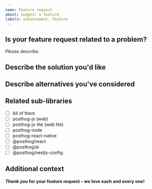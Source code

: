 ```yaml
---
name: Feature request
about: Suggest a feature
labels: enhancement, feature
---
```


## Is your feature request related to a problem?

_Please describe._

## Describe the solution you'd like

## Describe alternatives you've considered

## Related sub-libraries

- [ ] All of them
- [ ] posthog-js (web)
- [ ] posthog-js-lite (web lite)
- [ ] posthog-node
- [ ] posthog-react-native
- [ ] @posthog/react
- [ ] @posthog/ai
- [ ] @posthog/nextjs-config

## Additional context

#### _Thank you_ for your feature request – we love each and every one!
